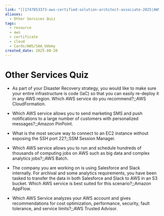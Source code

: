 ```yaml
---
link: "[[1747853373-aws-certified-solution-architect-associate-2025|AWS Certified Solution Architect Associate 2025]]"
aliases:
  - Other Services Quiz
tags:
  - resource
  - aws
  - certificate
  - cloud
  - Cards/AWS/SAA_Udemy
created_date: 2025-08-20
---
```

# Other Services Quiz
- As part of your Disaster Recovery strategy, you would like to make sure your entire infrastructure is code (IaC) so that you can easily re-deploy it in any AWS region. Which AWS service do you recommend?;;AWS CloudFormation.
<!--SR:!2025-09-08,14,290-->
- Which AWS service allows you to send marketing SMS and push notifications to a large number of customers with personalized messages?;;Amazon PinPoint.
<!--SR:!2025-09-04,10,270-->
- What is the most secure way to connect to an EC2 instance without exposing the SSH port 22?;;SSM Session Manager.
<!--SR:!2025-09-03,9,250-->
- Which AWS service allows you to run and schedule hundreds of thousands of computing jobs on AWS such as big data and complex analytics jobs?;;AWS Batch.
<!--SR:!2025-09-05,11,270-->
- The company you are working on is using Salesforce and Slack internally. For archival and some analytics requirements, you have been tasked to transfer the data in both Salesforce and Slack to AWS in an S3 bucket. Which AWS service is best suited for this scenario?;;Amazon AppFlow.
<!--SR:!2025-09-05,11,270-->
- Which AWS Service analyzes your AWS account and gives recommendations for cost optimization, performance, security, fault tolerance, and service limits?;;AWS Trusted Advisor.
<!--SR:!2025-09-05,11,270-->
